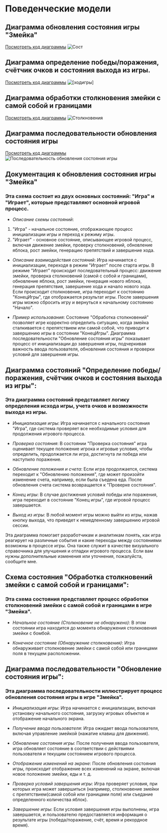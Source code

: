 # Поведенческие модели

## Диаграмма обновления состояния игры "Змейка"

[Посмотреть код диаграммы](lab5/gameprocess)
![Сост](https://www.plantuml.com/plantuml/png/dLPDJrD15DtFhvYm0XF-W0k3SU6IXKlZekAB4lf1sih6aDGQGCMa2qbeJ51PkFQrfT8-wFWNplr7djx9ovlcFUehXCmCRyuvzvux7yDMgrrfjj_MgeQ3TcJNqCT8EeZNRALbdrPgaNrdB7-UFtXXDpSVMLmWbXF4k86p3oqcc64Yn-pvYUqrf_cNzEQi7Bf_5vf2O5mvDJcUXatJmbYw59BtqYMYmxRlUUiRdgas5k7Um8A9CmmPy0_6O3vipt7BTee44whN6WVHitfbBw9eIlqF1Tynu8GZw2Q5MCuvEEPnfMMAcGj6S4GG9wSMrvc6AHT9i_yX7OqqPf_GvALqLJM1py0Jfqnhvqsqi_UaKQtkjdORzLRWfxn83ghLByI6XeZYBs9-SPXoo6wWGyxvrV6RGI4JQrPFZSKeB3n-Ow159fdv5wVBzZ80EjncrIcZMh8gqjD2zC90fdmSjVWJJiN3ZQ2sFZCu9-HBQ6I9uonkiIJET97YC1tBJhUh756NNqTAcMc4eKKIhlfO5zSLdGKd9-f-Q9PdeOw_Ae-LJUy7NAYUq_Epk12lethKvA5_lBzV3K_iIY9vC7rdw701OtEV4CMsT1EDyLTwqjLA33LqPchx9I-qdT1NQPKIhaWf89hLGwcxRt0AFiOlZgvyNNd3-pCY7zEza4w7dWgvvtckbIw7YNoGJ-nrPOuymImJAt7fOvOzEU4gPjdUyuRAqadVgldwycNTFeYQwnlBZgi6FDIkM2Pzv_9rZkyYvHznniTWReXzzfeUcgse_eh_6Vm3)

## Диаграмма определение победы/поражения, счётчик очков и состояния выхода из игры.

[Посмотреть код диаграммы](lab5/hodigri)
![[ходигры]](https://www.plantuml.com/plantuml/png/bLF1IiD04BtlL-Giz0SyIFz390ZsfXuqdaGm1HNieU1912tY3soZAs9f-mjl_iWt6NPxIJ0RICBEl7tpvkti-B8wlgYkpaxTuTvHCHeT57Z6fzp2EsQgILeMrpl4We4D6WJ-V-5BgR6HMgRyph76ZynTmMS0plZUiEHIaIi4JI2Ks3Amuljj8MBtanXcM-elnH3XMM8gTMxT1L5B1D9u9VyWJYisIO1bPPPDgoAZSeHkyeGnnxJ6O2jwRQEU1pN3EdgNHsr0izHhdURM6T2tYVzNK1vPEfouyuM1DVVTboJc6DYnTDZT2xznBawGOPva9dSwHshMQylXLMf9QTh8jfM89iBeNWTloyNBuNPyAUJ6a_CJNgy_)

## Диаграмма обработки столкновения змейки с самой собой и границами

[Посмотреть код диаграммы](lab5/obrabotka)
![Столкновения](https://www.plantuml.com/plantuml/png/SoWkIImgAStDuOhMYbNGrRLJk33ZmkQB3HSsS05bIbBXN8LgBWKWWAkQTs7ZXRqNzbtOT67tXQr0reuBM-Clx0SAx0RYRH2XY_qWFSIgXPWx_s83MELM8BthmeRuYuqNcy0gTq6CG34Px4JYzK3z0FK7QVO19U8X8G7cjm75Ty9CeymKU7Y2XJTUs0VKYjSNLWeN5g9AmKALjeuaoGGW0khV0nJT2MG2gOqW9iZjSu7Qc_34AmHGR1bL0nQd7LHqBYdvYiXmh0MHf0G1n0spW49xWQQtnGEj1oQ4YzrSjLnOH46gGJc9oo4rBmLKXW00)

## Диаграмма последовательности обновления состояния игры

[Посмотреть код диаграммы](lab5/sostojania)
![Последовательность обновления состояния игры](https://www.plantuml.com/plantuml/png/hLDDJi905DxFAUO2Ni25uIe4NP0WRR3k1HDrOTA5CRhHNg4W4mUhS8NltSZljKy3JOqQ9M6QllVzVFDcsZl9-fFiz7Za-eCicNWKMAEIQpppkK0fCmHzTobXmy4mxOypZtiyoHdAtU8TNebTuQNTkCMoNIf83zX8BZEPqcE1ABbpeoH9JLtj-LzvkK2aPkKyVr_5yti7dwdsFHxOkTGkEuXQblE6RnZYjmF_b6Dx8Vg6p3S4rgDbDMR0qdZDPZGm3RoYFMENX98cLxL0QLOeQyet4Hyn9qVDOcqcKwnrV5npDYB2XyeEipMSmW8pXUaq6gW8RkGr6W_4rBf7y6UTpZlm7xhTLqJdLylC5Sbkt3fgkst1OwDi6-JH-D3zGjvG7QViLAd7XH_QEm00)

## Документация к обновления состояния игры "Змейка"
### Эта схема состоит из двух основных состояний: "Игра" и "Играет", которые представляют основной игровой процесс.

* _Описание схемы состояний_:
1. "Игра" - начальное состояние, отображающее процесс инициализации игры и переход к режиму игры.
2. "Играет" - основное состояние, описывающее игровой процесс, включая движение змейки, проверку столкновений, обновление яблока, рост змейки, генерацию препятствий и завершение хода.

* _Описание взаимодействия состояний_:
Игра начинается с инициализации, переходя в режим "Играет" после старта игры.
В режиме "Играет" происходит последовательный процесс: движение змейки, проверка столкновений (самой с собой и границами), обновление яблока, рост змейки, генерация нового яблока, генерация препятствия, завершение хода и начало нового хода.
Если происходит столкновение, игра переходит к состоянию "КонецИгры", где отображается результат игры.
После завершения игры можно сбросить игру и вернуться к начальному состоянию "Начало".

* _Пример использования_: 
Состояние "Обработка столкновений" позволяет игре корректно определить ситуацию, когда змейка сталкивается с препятствием или самой собой, что приводит к завершению игры в состоянии "КонецИгры". Диаграмма последовательности "Обновление состояния игры" показывает процесс от инициализации до завершения игры, подчеркивая важность ввода пользователя, обновления состояния и проверки условий для завершения игры.

## Диаграмма состояний "Определение победы/поражения, счётчик очков и состояния выхода из игры":
### Эта диаграмма состояний представляет логику определения исхода игры, учета очков и возможности выхода из игры.

* _Инициализация игры_:
  Игра начинается с начального состояния "Игра", где система проверяет все необходимые условия для продолжения игрового процесса.

* _Проверка состояния_:
  В состоянии "Проверка состояния" игра оценивает текущее положение игрока и игровые условия, чтобы определить, продолжается ли игра, достигнута ли победа или наступило поражение.

* _Обновление положения и счета_:
  Если игра продолжается, система переходит к "Обновлению положения", где может произойти изменение счета, например, если была съедена еда. После обновления счета система возвращается к "Проверке состояния".

* _Конец игры_:
  В случае достижения условий победы или поражения, игра переходит в состояние "Конец игры", где игровой процесс завершается.

* _Выход из игры_:
  В любой момент игры можно выйти из игры, нажав кнопку выхода, что приведет к немедленному завершению игровой сессии.

Эта диаграмма помогает разработчикам и аналитикам понять, как игра реагирует на различные события и какие переходы между состояниями возможны в процессе игры. Она также служит в качестве визуального справочника для улучшения и отладки игрового процесса. Если вам нужны дополнительные изменения или уточнения, пожалуйста, сообщите мне. 

## Схема состояния "Обработка столкновений змейки с самой собой и границами":
### Эта схема состояния представляет процесс обработки столкновений змейки с самой собой и границами в игре "Змейка".

* _Начальное состояние (Столкновение не обнаружено)_:
В этом состоянии игра находится до момента обнаружения столкновения змейки с бомбой.

* _Конечное состояние (Обнаружение столкновения)_:
Игра обнаруживает столкновение змейки с самой собой или границами поля в текущем расположении.


## Диаграмма последовательности "Обновление состояния игры":
### Эта диаграмма последовательности иллюстрирует процесс обновления состояния игры в игре "Змейка".

* _Инициализация игры_:
Игра начинается с инициализации, включая установку начального состояния, загрузку игровых объектов и отображение начального экрана.

* _Получение ввода пользователя_:
Игра ожидает ввода пользователя, включая управление змейкой (нажатие клавиш для движения).

* _Обновление состояния игры_:
После получения ввода пользователя, игра обновляет состояние в соответствии с действиями пользователя и текущим состоянием игрового процесса.

* _Отображение изменений на экране_:
После обновления состояния игры, происходит отображение всех изменений на экране, включая новое положение змейки, еды и т. д.

* _Проверка условий завершения игры_:
Игра проверяет условия, при которых игра может завершиться (например, столкновение змейки с препятствием(самой собой или границами поля) или съедание определенного количества яблок).

* _Завершение игры_:
Если условия завершения игры выполнены, игра завершается, и пользователю предоставляется информация о результате игры (победа/поражение, счёт, время и рекордное время).